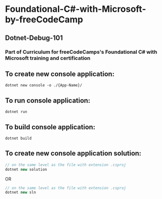 # Foundational-C#-with-Microsoft-by-freeCodeCamp

## Dotnet-Debug-101

### Part of Curriculum for freeCodeCamps's Foundational C# with Microsoft training and certification

## To create new console application:

```
dotnet new console -o ./{App-Name}/
```

## To run console application:

```
dotnet run
```

## To build console application:

```
dotnet build
```

## To create new console application solution:

```c#
// on the same level as the file with extension .csproj
dotnet new solution
```

OR

```c#
// on the same level as the file with extension .csproj
dotnet new sln
```
